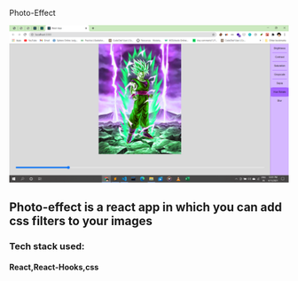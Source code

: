Photo-Effect <br />
 


![alt text](./Screenshot.png)
<br/>
## Photo-effect is a react app in which you can add css filters to your images
### Tech stack used:
#### React,React-Hooks,css
